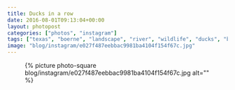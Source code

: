 ```yaml
---
title: Ducks in a row
date: 2016-08-01T09:13:04+00:00
layout: photopost
categories: ["photos", "instagram"]
tags: ["texas", "boerne", "landscape", "river", "wildlife", "ducks", "birds"]
image: "blog/instagram/e027f487eebbac9981ba4104f154f67c.jpg"
---
```


<figure class="photo photo--square">
  {% picture photo-square blog/instagram/e027f487eebbac9981ba4104f154f67c.jpg alt="" %}
</figure>


